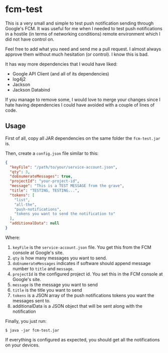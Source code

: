 # fcm-test

This is a very small and simple to test push notification sending through Google's FCM. It was useful for
me when I needed to test push notifications in a hostile (in terms of networking conditions) remote
environment which I did not have control on.

Feel free to add what you need and send me a pull request. I almost always approve them without
much hesitation (or control). I know this is bad.

It has way more dependencies that I would have liked:

* Google API Client (and all of its dependencies)
* log4j2
* Jackson
* Jackson Databind

If you manage to remove some, I would love to merge your changes since I hate having dependencies I 
could have avoided with a couple of lines of code.

## Usage

First of all, copy all JAR dependencies on the same folder the `fcm-test.jar` is.

Then, create a `config.json` file similar to this:

```json
{
  "keyFile": "/path/to/your/service-account.json",
  "qty": 3,
  "doEnumerateMessages": true,
  "projectId": "your-project-id",
  "message": "This is a TEST MESSAGE from the grave",
  "title": "TESTING, TESTING...",
  "tokens": [
    "list",
    "all-the",
    "push-notifications",
    "tokens you want to send the notification to"
  ],
  "additionalData": null
}
```

Where:

1. `keyFile` is the `service-account.json` file. You get this from the FCM console at Google's site.
2. `qty` is how many messages  you want to send.
3. `doEnumerateMessages` indicates if software should append message number to `title` and `message`.
4. `projectId` is the configured project id. You set this in the FCM console at Google's site.
5. `message` is the message you want to send
6. `title` is the title you want to send
7. `tokens` is a JSON array of the push notifications tokens you want the messages sent to.
8. additionalData is a JSON object that will be sent along with the notification

Finally, you just run:

```$ java -jar fcm-test.jar```

If everything is configured as expected, you should get all the notifications on your devices.
